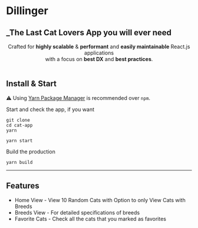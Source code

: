 # Dillinger

## _The Last Cat Lovers App you will ever need

<div align="center" >Crafted for <strong>highly scalable</strong> & <strong>performant</strong> and <strong>easily maintainable</strong> React.js applications <br /> 
with a focus on  
<strong>best DX</strong> and <strong>best practices</strong>.
</div>


<br />

## Install & Start

⚠️ Using [Yarn Package Manager](https://yarnpkg.com) is recommended over `npm`.

Start and check the app, if you want

```shell
git clone
cd cat-app
yarn
```

```shell
yarn start
```

Build the production

```shell
yarn build
```

---

## Features

- Home View - View 10 Random Cats with Option to only View Cats with Breeds
- Breeds View - For detailed specifications of breeds
- Favorite Cats - Check all the cats that you marked as favorites